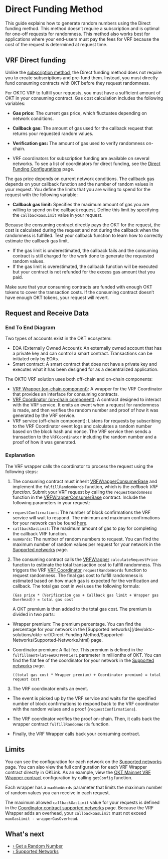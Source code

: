 # Direct Funding Method

This guide explains how to generate random numbers using the Direct funding method. This method doesn’t require a subscription and is optimal for one-off requests for randomness. This method also works best for applications where your end-users must pay the fees for VRF because the cost of the request is determined at request time.

## VRF Direct funding

Unlike the [subscription method](/dev/oktc-solutions/oktc-vrf/Subscription-Method/SubScription.html), the Direct funding method does not require you to create subscriptions and pre-fund them. Instead, you must directly fund consuming contracts with OKT before they request randomness.

For OKTC VRF  to fulfill your requests, you must have a sufficient amount of OKT in your consuming contract. Gas cost calculation includes the following variables:

- **Gas price:** The current gas price, which fluctuates depending on network conditions.

- **Callback gas:** The amount of gas used for the callback request that returns your requested random values.

- **Verification gas:** The amount of gas used to verify randomness on-chain.

- VRF  coordinators for subscription funding are available on several networks. To see a list of coordinators for direct funding, see the [Direct Funding Configurations](/dev/oktc-solutions/oktc-vrf/Direct-Funding-Method/Supported-Networks/Supported-Networks.html#supported-networks) page.


The gas price depends on current network conditions. The callback gas depends on your callback function and the number of random values in your request. You define the limits that you are willing to spend for the request with the following variable:

- **Callback gas limit:** Specifies the maximum amount of gas you are willing to spend on the callback request. Define this limit by specifying the `callbackGasLimit` value in your request.

Because the consuming contract directly pays the OKT for the request, the cost is calculated during the request and not during the callback when the randomness is fulfilled. Test your callback function to learn how to correctly estimate the callback gas limit.

- If the gas limit is underestimated, the callback fails and the consuming contract is still charged for the work done to generate the requested random values.
- If the gas limit is overestimated, the callback function will be executed but your contract is not refunded for the excess gas amount that you paid.

Make sure that your consuming contracts are funded with enough OKT tokens to cover the transaction costs. If the consuming contract doesn’t have enough OKT tokens, your request will revert.

## Request and Receive Data

### End To End Diagram

Two types of accounts exist in the OKT ecosystem:

- EOA (Externally Owned Account): An externally owned account that has a private key and can control a smart contract. Transactions can be initiated only by EOAs.
- Smart contract: A smart contract that does not have a private key and executes what it has been designed for as a decentralized application.

The OKTC VRF  solution uses both off-chain and on-chain components:

- [VRF  Wrapper (on-chain component)](https://github.com/okx/OKTC-VRF/blob/main/contracts/VRFV2Wrapper.sol): A wrapper for the VRF Coordinator that provides an interface for consuming contracts.
- [VRF  Coordinator (on-chain component)](https://github.com/okx/OKTC-VRF/blob/main/contracts/VRFCoordinatorV2.sol): A contract designed to interact with the VRF service. It emits an event when a request for randomness is made, and then verifies the random number and proof of how it was generated by the VRF service.
- VRF service (off-chain component): Listens for requests by subscribing to the VRF Coordinator event logs and calculates a random number based on the block hash and nonce. The VRF service then sends a transaction to the `VRFCoordinator` including the random number and a proof of how it was generated.

### Explanation

The VRF wrapper calls the coordinator to process the request using the following steps:

1. The consuming contract must inherit [VRFWrapperConsumerBase](https://github.com/okx/OKTC-VRF/blob/main/contracts/interfaces/VRFV2WrapperConsumerBase.sol) and implement the `fulfillRandomWords` function, which is the *callback VRF function*. Submit your VRF request by calling the `requestRandomness` function in the [VRFWrapperConsumerBase](https://github.com/okx/OKTC-VRF/blob/main/contracts/interfaces/VRFV2WrapperConsumerBase.sol) contract. Include the following parameters in your request:

- `requestConfirmations`: The number of block confirmations the VRF service will wait to respond. The minimum and maximum confirmations for your network can be found [here](/dev/oktc-solutions/oktc-vrf/Direct-Funding-Method/Supported-Networks/Supported-Networks.html).
- `callbackGasLimit`: The maximum amount of gas to pay for completing the callback VRF function.
- `numWords`: The number of random numbers to request. You can find the maximum number of random values per request for your network in the [Supported networks](/dev/oktc-solutions/oktc-vrf/Direct-Funding-Method/Supported-Networks/Supported-Networks.html) page.

2. The consuming contract calls the [VRFWrapper](https://github.com/okx/OKTC-VRF/blob/main/contracts/VRFV2Wrapper.sol) `calculateRequestPrice` function to estimate the total transaction cost to fulfill randomness. This triggers the VRF [VRF Coordinator](https://github.com/okx/OKTC-VRF/blob/main/contracts/VRFCoordinatorV2.sol) `requestRandomWords` function to request randomness. The final gas cost to fulfill randomness is estimated based on how much gas is expected for the verification and callback. The total gas cost in wei uses the following formula:

   ```plaintext
   (Gas price * (Verification gas + Callback gas limit + Wrapper gas Overhead)) = total gas cost
   ```

   A OKT premium is then added to the total gas cost. The premium is divided in two parts:

- Wrapper premium: The premium percentage. You can find the percentage for your network in the [Supported networks](/dev/oktc-solutions/oktc-vrf/Direct-Funding Method/Supported-Networks/Supported-Networks.html) page.

- Coordinator premium: A flat fee. This premium is defined in the `fulfillmentFlatFeeOKTPPMTier1` parameter in millionths of OKT. You can find the flat fee of the coordinator for your network in the [Supported networks](/dev/oktc-solutions/oktc-vrf/Direct-Funding-Method/Supported-Networks/Supported-Networks.html) page.

   ```plaintext
   ((total gas cost * Wrapper premium) + Coordinator premium) = total request cost
   ```
3. The VRF coordinator emits an event.
- The event is picked up by the VRF service and waits for the specified number of block confirmations to respond back to the VRF coordinator with the random values and a proof (`requestConfirmations`).

- The VRF coordinator verifies the proof on-chain. Then, it calls back the wrapper contract `fulfillRandomWords` function.

- Finally, the VRF Wrapper calls back your consuming contract.

## Limits

You can see the configuration for each network on the [Supported networks](/dev/oktc-solutions/oktc-vrf/Direct-Funding-Method/Supported-Networks/Supported-Networks.html#supported-networks) page. You can also view the full configuration for each VRF  Wrapper contract directly in OKLink. As an example, view the [OKT Mainnet VRF  Wrapper contract](https://www.oklink.com/cn/oktc/address/0xb1a0323e202b27300f8530740a37162b2d7e62cb) configuration by calling `getConfig` function.

Each wrapper has a `maxNumWords` parameter that limits the maximum number of random values you can receive in each request.

The maximum allowed `callbackGasLimit` value for your requests is defined in the [Coordinator contract supported networks](/dev/oktc-solutions/oktc-vrf/Direct-Funding-Method/Supported-Networks/Supported-Networks.html#supported-networks) page. Because the VRF  Wrapper adds an overhead, your `callbackGasLimit` must not exceed `maxGasLimit - wrapperGasOverhead`.

## What's next

- [› Get a Random Number](/dev/oktc-solutions/oktc-vrf/Direct-Funding-Method/Get-a-Random-Number/Get-a-Random-Number.html#get-a-random-number/)
- [› Supported Networks](/dev/oktc-solutions/oktc-vrf/Direct-Funding-Method/Supported-Networks/Supported-Networks.html#supported-networks)
